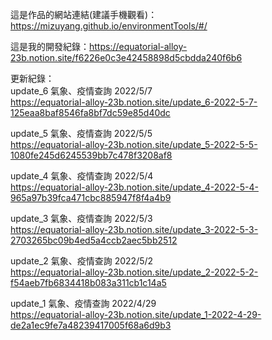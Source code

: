 這是作品的網站連結(建議手機觀看)：https://mizuyang.github.io/environmentTools/#/

這是我的開發紀錄：https://equatorial-alloy-23b.notion.site/f6226e0c3e42458898d5cbdda240f6b6

更新紀錄：<br />
update_6 氣象、疫情查詢 2022/5/7
<br />
https://equatorial-alloy-23b.notion.site/update_6-2022-5-7-125eaa8baf8546fa8bf7dc59e85d40dc

update_5 氣象、疫情查詢 2022/5/5
<br />
https://equatorial-alloy-23b.notion.site/update_5-2022-5-5-1080fe245d6245539bb7c478f3208af8

update_4 氣象、疫情查詢 2022/5/4
<br />
https://equatorial-alloy-23b.notion.site/update_4-2022-5-4-965a97b39fca471cbc885947f8f4a4b9

update_3 氣象、疫情查詢 2022/5/3
<br />
https://equatorial-alloy-23b.notion.site/update_3-2022-5-3-2703265bc09b4ed5a4ccb2aec5bb2512

update_2 氣象、疫情查詢 2022/5/2 
<br />
https://equatorial-alloy-23b.notion.site/update_2-2022-5-2-f54aeb7fb6834418b083a311cb1c14a5

update_1 氣象、疫情查詢 2022/4/29 
<br />
https://equatorial-alloy-23b.notion.site/update_1-2022-4-29-de2a1ec9fe7a48239417005f68a6d9b3